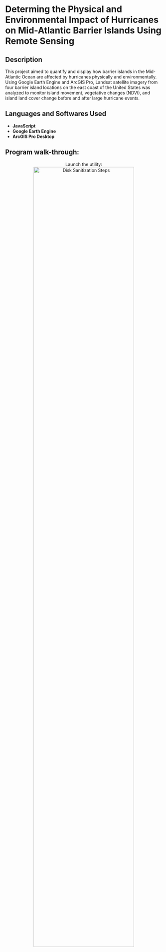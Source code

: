 <h1>Determing the Physical and Environmental Impact of Hurricanes on Mid-Atlantic Barrier Islands Using Remote Sensing</h1>

<h2>Description</h2>
This project aimed to quantify and display how barrier islands in the Mid-Atlantic Ocean are affected by hurricanes physically and environmentally. Using Google Earth Engine and ArcGIS Pro, Landsat satellite imagery from four barrier island locations on the east coast of the United States was analyzed to monitor island movement, vegetative changes (NDVI), and island land cover change before and after large hurricane events. 
<br />


<h2>Languages and Softwares Used</h2>

- <b>JavaScript</b> 
- <b>Google Earth Engine</b>
- <b>ArcGIS Pro Desktop</b>

<h2>Program walk-through:</h2>

<p align="center">
Launch the utility: <br/>
<img src="https://i.imgur.com/62TgaWL.png" height="80%" width="80%" alt="Disk Sanitization Steps"/>
<br />





<!--
 ```diff
- text in red
+ text in green
! text in orange
# text in gray
@@ text in purple (and bold)@@
```
--!>
